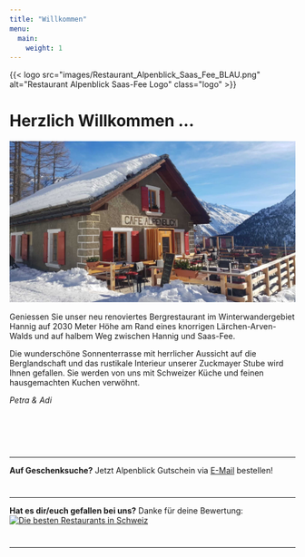 ```yaml
---
title: "Willkommen"
menu:
  main:
    weight: 1
---
```

{{< logo src="images/Restaurant_Alpenblick_Saas_Fee_BLAU.png" alt="Restaurant Alpenblick Saas-Fee Logo" class="logo" >}}

# Herzlich Willkommen ...
![Alpenblick](images/Alpenblick_Ansicht_16.jpg "Alpenblick")

Geniessen Sie unser neu renoviertes Bergrestaurant im Winterwandergebiet Hannig auf 2030 Meter Höhe am Rand eines knorrigen Lärchen-Arven-Walds und auf halbem Weg zwischen Hannig und Saas-Fee. 

Die wunderschöne Sonnenterrasse mit herrlicher Aussicht auf die Berglandschaft und das rustikale Interieur unserer Zuckmayer Stube wird Ihnen gefallen. Sie werden von uns mit Schweizer Küche und feinen hausgemachten Kuchen verwöhnt.

_Petra & Adi_

#  
---
<strong>Auf Geschenksuche?</strong>
Jetzt Alpenblick Gutschein via <a href="mailto:info@alpenblick-saasfee.ch?Subject=Gutscheinbestellung" target="_top">E-Mail</a> bestellen!

# 
---
<strong>Hat es dir/euch gefallen bei uns?</strong>
Danke für deine Bewertung:
<a href="https://www.suissegourmet.ch/saas-fee/restaurant-alpenblick/" target="_blank" alt="Die besten Restaurants in Schweiz" title="Die besten Restaurants in Schweiz"><img src="https://www.suissegourmet.ch/gourmetbutton/stempel.php?rid=72573" alt="Die besten Restaurants in Schweiz" border="0"></a>

# 
---


<!-- # Herzlich Willkommen ...
![Alpenblick](images/Alpenblick_Ansicht_13.jpg "Alpenblick")

... im neu umgebauten Restaurant Alpenblick! Geniessen Sie unsere wunderschöne Terrasse mit herrlicher Aussicht und das rustikale Interieur unserer Zuckmayer Stube. Sie werden von uns mit Schweizer Küche und feinen hausgemachten Kuchen verwöhnt.

Wir freuen uns auf Ihren Besuch.

_Petra & Adi_ -->


<!-- # Herzlichen Dank ...
![Alpenblick](images/Alpenblick_Ansicht_13.jpg "Alpenblick")

... für den gelungenen Start in unsere erste Alpenblick Saison. Wir freuen uns jetzt schon, euch im Winter wieder begrüssen zu dürfen.

_Petra & Adi_ -->
